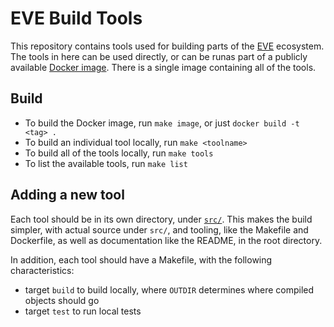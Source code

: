 # EVE Build Tools

This repository contains tools used for building parts of the [EVE](https://github.com/lf-edge/eve) ecosystem. The tools in here can
be used directly, or can be runas part of a publicly available [Docker image](https://hub.docker.com/r/lfedge/eve-build-tools).
There is a single image containing all of the tools.

## Build

* To build the Docker image, run `make image`, or just `docker build -t <tag> .`
* To build an individual tool locally, run `make <toolname>`
* To build all of the tools locally, run `make tools`
* To list the available tools, run `make list`

## Adding a new tool

Each tool should be in its own directory, under [`src/`](./src/). This makes the build simpler,
with actual source under `src/`, and tooling, like the Makefile and Dockerfile, as well as documentation
like the README, in the root directory.

In addition, each tool should have a Makefile, with the following characteristics:

* target `build` to build locally, where `OUTDIR` determines where compiled objects should go
* target `test` to run local tests


